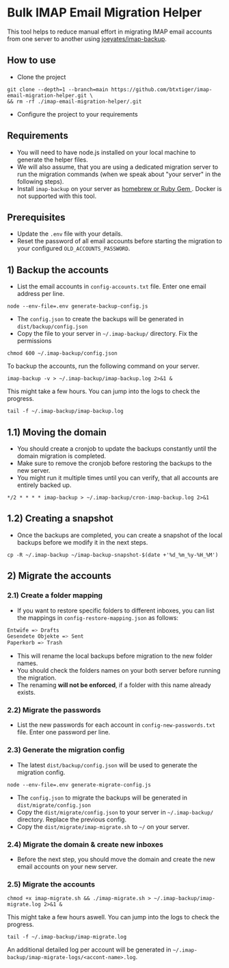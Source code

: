 # Bulk IMAP Email Migration Helper

This tool helps to reduce manual effort in migrating IMAP email accounts from one server to another using
[joeyates/imap-backup](https://github.com/joeyates/imap-backup).

## How to use
- Clone the project
```shell
git clone --depth=1 --branch=main https://github.com/btxtiger/imap-email-migration-helper.git \
&& rm -rf ./imap-email-migration-helper/.git
```
- Configure the project to your requirements

## Requirements

- You will need to have node.js installed on your local machine to generate the helper files.
- We will also assume, that you are using a dedicated migration server to run the migration commands
  (when we speak about "your server" in the following steps).
- Install `imap-backup` on your server as [homebrew or Ruby Gem
  ](https://github.com/joeyates/imap-backup?tab=readme-ov-file#installation). Docker is not supported with this tool.

## Prerequisites

- Update the `.env` file with your details.
- Reset the password of all email accounts before starting the migration to your configured `OLD_ACCOUNTS_PASSWORD`.

## 1) Backup the accounts

- List the email accounts in `config-accounts.txt` file. Enter one email address per line.

```shell
node --env-file=.env generate-backup-config.js
```

- The `config.json` to create the backups will be generated in `dist/backup/config.json`
- Copy the file to your server in `~/.imap-backup/` directory.
  Fix the permissions

```shell
chmod 600 ~/.imap-backup/config.json
```

To backup the accounts, run the following command on your server.

```shell
imap-backup -v > ~/.imap-backup/imap-backup.log 2>&1 &
```

This might take a few hours. You can jump into the logs to check the progress.

```shell
tail -f ~/.imap-backup/imap-backup.log
```

## 1.1) Moving the domain

- You should create a cronjob to update the backups constantly until the domain migration is completed.
- Make sure to remove the cronjob before restoring the backups to the new server.
- You might run it multiple times until you can verify, that all accounts are entirely backed up.

```shell
*/2 * * * * imap-backup > ~/.imap-backup/cron-imap-backup.log 2>&1
```

## 1.2) Creating a snapshot

- Once the backups are completed, you can create a snapshot of the local backups before we modify it in the next steps.

```shell
cp -R ~/.imap-backup ~/imap-backup-snapshot-$(date +'%d_%m_%y-%H_%M')
```

## 2) Migrate the accounts

### 2.1) Create a folder mapping

- If you want to restore specific folders to different inboxes, you can list the mappings in
  `config-restore-mapping.json` as follows:

```sh
Entwüfe => Drafts
Gesendete Objekte => Sent
Paperkorb => Trash
```

- This will rename the local backups before migration to the new folder names.
- You should check the folders names on your both server before running the migration.
- The renaming **will not be enforced**, if a folder with this name already exists.

### 2.2) Migrate the passwords

- List the new passwords for each account in `config-new-passwords.txt` file. Enter one password per line.

### 2.3) Generate the migration config

- The latest `dist/backup/config.json` will be used to generate the migration config.

```shell
node --env-file=.env generate-migrate-config.js
```

- The `config.json` to migrate the backups will be generated in `dist/migrate/config.json`
- Copy the `dist/migrate/config.json` to your server in `~/.imap-backup/` directory. Replace the previous config.
- Copy the `dist/migrate/imap-migrate.sh` to `~/` on your server.

### 2.4) Migrate the domain & create new inboxes

- Before the next step, you should move the domain and create the new email accounts on your new server.

### 2.5) Migrate the accounts

```shell
chmod +x imap-migrate.sh && ./imap-migrate.sh > ~/.imap-backup/imap-migrate.log 2>&1 &
```

This might take a few hours aswell. You can jump into the logs to check the progress.

```shell
tail -f ~/.imap-backup/imap-migrate.log
```

An additional detailed log per account will be generated in `~/.imap-backup/imap-migrate-logs/<accont-name>.log`.


